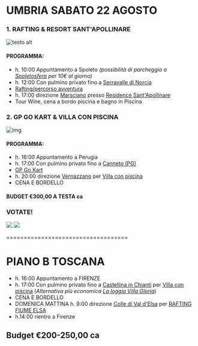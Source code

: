 
# UMBRIA SABATO 22 AGOSTO

### 1. RAFTING & RESORT SANT'APOLLINARE


![testo alt](https://www.asgaia.it/media/k2/items/cache/51a3864ed3ad604d2340c3f8fe249f94_XL.jpg)


#### PROGRAMMA: 
  
  * h. 10:00 Appuntamento a Spoleto *(possibilità di parcheggio a [Spoletosfera](https://www.google.it/maps/place/Parcheggio+Spoletosfera/@42.7314275,12.7326153,17z/data=!4m8!1m2!2m1!1sspoletosfera!3m4!1s0x132ef4611e2a61bd:0x3d46bc75be78f628!8m2!3d42.7299793!4d12.7336183) per 10€ al giorno)*
  * h. 12:00 Con pulmino privato fino a [Serravalle di Norcia](https://www.google.com/maps/place/Rafting+Umbria/@42.785417,13.0214593,17z/data=!3m1!4b1!4m5!3m4!1s0x132e68f073cc7159:0x668f12bc6b59489a!8m2!3d42.785417!4d13.023648)
  * <a href="https://www.raftingumbria.it" target="_blank">Rafting/percorso avventura</a>  
  * h. 17:00 direzione [Marsciano](https://www.google.com/maps/place/Ristorante+Il+Borgo+Sant'Apollinare/@42.989945,12.2616192,17z/data=!3m1!4b1!4m5!3m4!1s0x132ea58159cfe07f:0xcedda86ac38405be!8m2!3d42.989945!4d12.2638079) presso <a href="https://www.resortsantapollinare.com" target="_blank">Residence Sant'Apollinare</a>  
  * Tour Wine, cena a bordo piscina e bagno in Piscina


### 2. GP GO KART & VILLA CON PISCINA


![img](https://i.ytimg.com/vi/dyQ2vfDuhvc/maxresdefault.jpg)


#### PROGRAMMA: 
  
  * h. 16:00 Appuntamento a Perugia
  * h. 17:00 Con pulmino privato fino a [Canneto (PG)](https://www.google.it/maps/place/TrackFire+Go-Kart/@43.0022825,12.1713442,17z/data=!3m1!4b1!4m5!3m4!1s0x132eae0ddb5c5a4f:0xcab46c6319892332!8m2!3d43.0022786!4d12.1735329)
  * [GP Go Kart](https://www.facebook.com/trackfiregokart) 
  * h. 20:00 direzione [Vernazzano](https://www.google.it/maps/place/La+Villa+sul+Lago/@43.2078975,12.089705,14.13z/data=!4m8!3m7!1s0x132c00b7d4e171cd:0xb5cdf07d7b3f32e5!5m2!4m1!1i2!8m2!3d43.2178674!4d12.0944895) per <a href="https://www.vrbo.com/it-it/affitto-vacanze/p986615vb?adultsCount=13&arrival=2020-08-22&departure=2020-08-23" target="_blank">Villa con piscina</a>
  * CENA E BORDELLO

#### BUDGET €300,00 A TESTA ca

### VOTATE!

[![](https://api.gh-polls.com/poll/01ECD289JR63R6JEWB9T8YV3KY/RAFTING%20%26%20RESORT%20SANT'APOLLINARE)](https://api.gh-polls.com/poll/01ECD289JR63R6JEWB9T8YV3KY/RAFTING%20%26%20RESORT%20SANT'APOLLINARE/vote)
[![](https://api.gh-polls.com/poll/01ECD289JR63R6JEWB9T8YV3KY/GP%20GO%20KART%20%26%20VILLA%20CON%20PISCINA)](https://api.gh-polls.com/poll/01ECD289JR63R6JEWB9T8YV3KY/GP%20GO%20KART%20%26%20VILLA%20CON%20PISCINA/vote)

===================================
# PIANO B TOSCANA

  * h. 16:00 Appuntamento a FIRENZE
  * h. 17:00 Con pulmino privato fino a [Castellina in Chianti](https://www.google.it/maps/place/Agricola+Sommavilla/@43.4731393,11.3002602,17z/data=!3m1!4b1!4m5!3m4!1s0x132a34895b39f49d:0x9c2a9d3b71c7690a!8m2!3d43.4731354!4d11.3024489) per <a href="https://www.vrbo.com/it-it/affitto-vacanze/p1061581vb?adultsCount=13&arrival=2020-08-22&departure=2020-08-23" target="_blank">Villa con piscina</a> 
  (*Alternativa più economica [La loggia Villa Gloria](http://www.booking.com/Share-sar2v1)*)
  * CENA E BORDELLO
  * DOMENICA MATTINA h. 9:00 direzione [Colle di Val d'Elsa](https://www.google.it/maps/place/53034+Colle+di+Val+d'Elsa+SI/@43.4022852,11.0636128,11.79z/data=!4m5!3m4!1s0x132a3ac3558cc631:0x39d1b483bc65251e!8m2!3d43.4199639!4d11.1272064) per <a href="https://www.t-rafting.com/project/rafting-fiume-elsa/" target="_blank">RAFTING FIUME ELSA</a>
  * h.14:00 rientro a Firenze
  
  ## Budget €200-250,00 ca

